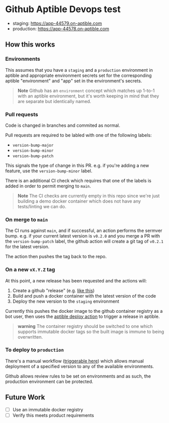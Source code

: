 # Github Aptible Devops test

- staging: https://app-44579.on-aptible.com
- production: https://app-44578.on-aptible.com

## How this works

### Environments
This assumes that you have a `staging` and a `production` environment in aptible and appropriate environment secrets set for the corresponding aptible "environment" and "app" set in the environment's secrets.

> **Note**
> Github has an `environment` concept which matches up 1-to-1 with an aptible environment, but it's worth keeping in mind that they are separate but identically named.

### Pull requests
Code is changed in branches and commited as normal.

Pull requests are required to be labled with one of the following labels:
- `version-bump-major`
- `version-bump-minor`
- `version-bump-patch`

This signals the type of change in this PR. e.g. if you're adding a new feature, use the `version-bump-minor` label.

There is an additional CI check which requires that one of the labels is added in order to permit merging to `main`.

> **Note**
> The CI checks are currently empty in this repo since we're just building a demo docker container which does not have any tests/linting we can do.

### On merge to `main`

The CI runs against `main`, and if successful, an action performs the sermver bump. e.g. if your current latest version is `v0.2.0` and you merge a PR with the `version-bump-patch` label, the github action will create a git tag of `v0.2.1` for the latest version.

The action then pushes the tag back to the repo.

### On a new `vX.Y.Z` tag

At this point, a new release has been requested and the actions will:
1. Create a github "release" (e.g. [like this](https://github.com/benhowes/deploy-test/releases/tag/v0.0.6))
2. Build and push a docker container with the latest version of the code
3. Deploy the new version to the `staging` environment


Currently this pushes the docker image to the github container registry as a bot user, then uses the [aptible deploy action](https://github.com/aptible/aptible-deploy-action) to trigger a release in aptible.

> **warning**
> The container registry should be switched to one which supports immutable docker tags so the built image is immune to being overwritten.


### To deploy to `production`
There's a manual workflow ([triggerable here](https://github.com/benhowes/deploy-test/actions/workflows/deploy.yml)) which allows manual deployment of a specified version to any of the available environments.

Github allows review rules to be set on environments and as such, the production environment can be protected.


## Future Work
- [ ] Use an immutable docker registry
- [ ] Verify this meets product requirements
